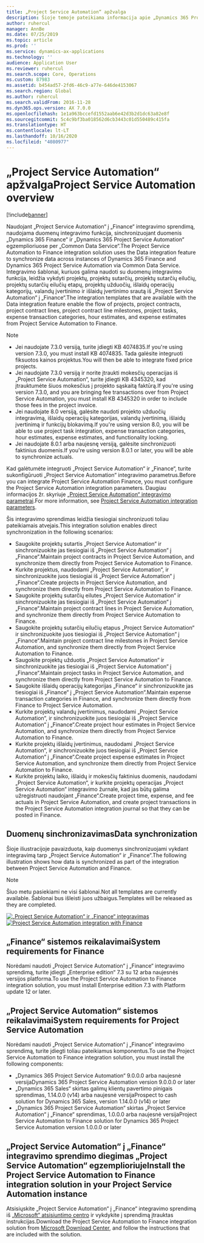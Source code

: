 ```yaml
---
title: „Project Service Automation“ apžvalga
description: Šioje temoje pateikiama informacija apie „Dynamics 365 Project Service Automation“ į „Dynamics 365 Finance“ integravimo sprendimą.
author: ruhercul
manager: AnnBe
ms.date: 07/25/2019
ms.topic: article
ms.prod: ''
ms.service: dynamics-ax-applications
ms.technology: ''
audience: Application User
ms.reviewer: ruhercul
ms.search.scope: Core, Operations
ms.custom: 87983
ms.assetid: b454ad57-2fd6-46c9-a77e-646de4153067
ms.search.region: Global
ms.author: ruhercul
ms.search.validFrom: 2016-11-28
ms.dyn365.ops.version: AX 7.0.0
ms.openlocfilehash: 1e1a963bccefd1552aab6e42d3b2d1dc63a82e8f
ms.sourcegitcommit: 5c4c9bf3ba018562d6cb3443c01d550489c415fa
ms.translationtype: HT
ms.contentlocale: lt-LT
ms.lasthandoff: 10/16/2020
ms.locfileid: "4080977"
---
```

# <a name="project-service-automation-overview"></a><span data-ttu-id="25825-103">„Project Service Automation“ apžvalga</span><span class="sxs-lookup"><span data-stu-id="25825-103">Project Service Automation overview</span></span>

[!include[banner](../includes/banner.md)]

<span data-ttu-id="25825-104">Naudojant „Project Service Automation“ į „Finance“ integravimo sprendimą, naudojama duomenų integravimo funkcija, sinchronizuojant duomenis „Dynamics 365 Finance“ ir „Dynamics 365 Project Service Automation“ egzemplioriuose per „Common Data Service“.</span><span class="sxs-lookup"><span data-stu-id="25825-104">The Project Service Automation to Finance integration solution uses the Data integration feature to synchronize data across instances of Dynamics 365 Finance and Dynamics 365 Project Service Automation via Common Data Service.</span></span> <span data-ttu-id="25825-105">Integravimo šablonai, kuriuos galima naudoti su duomenų integravimo funkcija, leidžia vykdyti projektų, projektų sutarčių, projektų sutarčių eilučių, projektų sutarčių eilučių etapų, projektų užduočių, išlaidų operacijų kategorijų, valandų įvertinimo ir išlaidų įvertinimo srautą iš „Project Service Automation“ į „Finance“.</span><span class="sxs-lookup"><span data-stu-id="25825-105">The integration templates that are available with the Data integration feature enable the flow of projects, project contracts, project contract lines, project contract line milestones, project tasks, expense transaction categories, hour estimates, and expense estimates from Project Service Automation to Finance.</span></span>

> [!NOTE]
> - <span data-ttu-id="25825-106">Jei naudojate 7.3.0 versiją, turite įdiegti KB 4074835.</span><span class="sxs-lookup"><span data-stu-id="25825-106">If you're using version 7.3.0, you must install KB 4074835.</span></span> <span data-ttu-id="25825-107">Tada galėsite integruoti fiksuotos kainos projektus.</span><span class="sxs-lookup"><span data-stu-id="25825-107">You will then be able to integrate fixed price projects.</span></span>
> - <span data-ttu-id="25825-108">Jei naudojate 7.3.0 versiją ir norite įtraukti mokesčių operacijas iš „Project Service Automation“, turite įdiegti KB 4345320, kad įtrauktumėte šiuos mokesčius į projekto sąskaitą faktūrą.</span><span class="sxs-lookup"><span data-stu-id="25825-108">If you're using version 7.3.0, and you are bringing fee transactions over from Project Service Automation, you must install KB 4345320 in order to include those fees in the project invoice.</span></span>
> - <span data-ttu-id="25825-109">Jei naudojate 8.0 versiją, galėsite naudoti projekto užduočių integravimą, išlaidų operacijų kategorijas, valandų įvertinimą, išlaidų įvertinimą ir funkcijų blokavimą.</span><span class="sxs-lookup"><span data-stu-id="25825-109">If you're using version 8.0, you will be able to use project task integration, expense transaction categories, hour estimates, expense estimates, and functionality locking.</span></span>
> - <span data-ttu-id="25825-110">Jei naudojate 8.0.1 arba naujesnę versiją, galėsite sinchronizuoti faktinius duomenis.</span><span class="sxs-lookup"><span data-stu-id="25825-110">If you're using version 8.0.1 or later, you will be able to synchronize actuals.</span></span>

<span data-ttu-id="25825-111">Kad galėtumėte integruoti „Project Service Automation“ ir „Finance“, turite sukonfigūruoti „Project Service Automation“ integravimo parametrus.</span><span class="sxs-lookup"><span data-stu-id="25825-111">Before you can integrate Project Service Automation Finance, you must configure the Project Service Automation integration parameters.</span></span> <span data-ttu-id="25825-112">Daugiau informacijos žr. skyriuje [„Project Service Automation“ integravimo parametrai](PSA-parameters.md).</span><span class="sxs-lookup"><span data-stu-id="25825-112">For more information, see [Project Service Automation integration parameters](PSA-parameters.md).</span></span>

<span data-ttu-id="25825-113">Šis integravimo sprendimas leidžia tiesiogiai sinchronizuoti toliau pateikiamais atvejais.</span><span class="sxs-lookup"><span data-stu-id="25825-113">This integration solution enables direct synchronization in the following scenarios:</span></span>

- <span data-ttu-id="25825-114">Saugokite projektų sutartis „Project Service Automation“ ir sinchronizuokite jas tiesiogiai iš „Project Service Automation“ į „Finance“.</span><span class="sxs-lookup"><span data-stu-id="25825-114">Maintain project contracts in Project Service Automation, and synchronize them directly from Project Service Automation to Finance.</span></span>
- <span data-ttu-id="25825-115">Kurkite projektus, naudodami „Project Service Automation“, ir sinchronizuokite juos tiesiogiai iš „Project Service Automation“ į „Finance“.</span><span class="sxs-lookup"><span data-stu-id="25825-115">Create projects in Project Service Automation, and synchronize them directly from Project Service Automation to Finance.</span></span>
- <span data-ttu-id="25825-116">Saugokite projektų sutarčių eilutes „Project Service Automation“ ir sinchronizuokite jas tiesiogiai iš „Project Service Automation“ į „Finance“.</span><span class="sxs-lookup"><span data-stu-id="25825-116">Maintain project contract lines in Project Service Automation, and synchronize them directly from Project Service Automation to Finance.</span></span>
- <span data-ttu-id="25825-117">Saugokite projektų sutarčių eilučių etapus „Project Service Automation“ ir sinchronizuokite juos tiesiogiai iš „Project Service Automation“ į „Finance“.</span><span class="sxs-lookup"><span data-stu-id="25825-117">Maintain project contract line milestones in Project Service Automation, and synchronize them directly from Project Service Automation to Finance.</span></span>
- <span data-ttu-id="25825-118">Saugokite projektų užduotis „Project Service Automation“ ir sinchronizuokite jas tiesiogiai iš „Project Service Automation“ į „Finance“.</span><span class="sxs-lookup"><span data-stu-id="25825-118">Maintain project tasks in Project Service Automation, and synchronize them directly from Project Service Automation to Finance.</span></span>
- <span data-ttu-id="25825-119">Saugokite išlaidų operacijų kategorijas „Finance“ ir sinchronizuokite jas tiesiogiai iš „Finance“ į „Project Service Automation“.</span><span class="sxs-lookup"><span data-stu-id="25825-119">Maintain expense transaction categories in Finance, and synchronize them directly from Finance to Project Service Automation.</span></span>
- <span data-ttu-id="25825-120">Kurkite projektų valandų įvertinimus, naudodami „Project Service Automation“, ir sinchronizuokite juos tiesiogiai iš „Project Service Automation“ į „Finance“.</span><span class="sxs-lookup"><span data-stu-id="25825-120">Create project hour estimates in Project Service Automation, and synchronize them directly from Project Service Automation to Finance.</span></span>
- <span data-ttu-id="25825-121">Kurkite projektų išlaidų įvertinimus, naudodami „Project Service Automation“, ir sinchronizuokite juos tiesiogiai iš „Project Service Automation“ į „Finance“.</span><span class="sxs-lookup"><span data-stu-id="25825-121">Create project expense estimates in Project Service Automation, and synchronize them directly from Project Service Automation to Finance.</span></span>
- <span data-ttu-id="25825-122">Kurkite projektų laiko, išlaidų ir mokesčių faktinius duomenis, naudodami „Project Service Automation“, ir kurkite projektų operacijas „Project Service Automation“ integravimo žurnale, kad jas būtų galima užregistruoti naudojant „Finance“.</span><span class="sxs-lookup"><span data-stu-id="25825-122">Create project time, expense, and fee actuals in Project Service Automation, and create project transactions in the Project Service Automation integration journal so that they can be posted in Finance.</span></span>

## <a name="data-synchronization"></a><span data-ttu-id="25825-123">Duomenų sinchronizavimas</span><span class="sxs-lookup"><span data-stu-id="25825-123">Data synchronization</span></span>

<span data-ttu-id="25825-124">Šioje iliustracijoje pavaizduota, kaip duomenys sinchronizuojami vykdant integravimą tarp „Project Service Automation“ ir „Finance“.</span><span class="sxs-lookup"><span data-stu-id="25825-124">The following illustration shows how data is synchronized as part of the integration between Project Service Automation and Finance.</span></span>

> [!NOTE]
> <span data-ttu-id="25825-125">Šiuo metu pasiekiami ne visi šablonai.</span><span class="sxs-lookup"><span data-stu-id="25825-125">Not all templates are currently available.</span></span> <span data-ttu-id="25825-126">Šablonai bus išleisti juos užbaigus.</span><span class="sxs-lookup"><span data-stu-id="25825-126">Templates will be released as they are completed.</span></span>

<span data-ttu-id="25825-127">[![„Project Service Automation“ ir „Finance“ integravimas](./media/PSA-integration.png)](./media/PSA-integration.png)</span><span class="sxs-lookup"><span data-stu-id="25825-127">[![Project Service Automation integration with Finance](./media/PSA-integration.png)](./media/PSA-integration.png)</span></span>

## <a name="system-requirements-for-finance"></a><span data-ttu-id="25825-128">„Finance“ sistemos reikalavimai</span><span class="sxs-lookup"><span data-stu-id="25825-128">System requirements for Finance</span></span>

<span data-ttu-id="25825-129">Norėdami naudoti „Project Service Automation“ į „Finance“ integravimo sprendimą, turite įdiegti „Enterprise edition“ 7.3 su 12 arba naujesnės versijos platforma.</span><span class="sxs-lookup"><span data-stu-id="25825-129">To use the Project Service Automation to Finance integration solution, you must install Enterprise edition 7.3 with Platform update 12 or later.</span></span>

## <a name="system-requirements-for-project-service-automation"></a><span data-ttu-id="25825-130">„Project Service Automation“ sistemos reikalavimai</span><span class="sxs-lookup"><span data-stu-id="25825-130">System requirements for Project Service Automation</span></span>

<span data-ttu-id="25825-131">Norėdami naudoti „Project Service Automation“ į „Finance“ integravimo sprendimą, turite įdiegti toliau pateikiamus komponentus.</span><span class="sxs-lookup"><span data-stu-id="25825-131">To use the Project Service Automation to Finance integration solution, you must install the following components:</span></span>

- <span data-ttu-id="25825-132">„Dynamics 365 Project Service Automation“ 9.0.0.0 arba naujesnė versija</span><span class="sxs-lookup"><span data-stu-id="25825-132">Dynamics 365 Project Service Automation version 9.0.0.0 or later</span></span>
- <span data-ttu-id="25825-133">„Dynamics 365 Sales“ skirtas galimų klientų pavertimo pinigais sprendimas, 1.14.0.0 (v14) arba naujesnė versija</span><span class="sxs-lookup"><span data-stu-id="25825-133">Prospect to cash solution for Dynamics 365 Sales, version 1.14.0.0 (v14) or later</span></span>
- <span data-ttu-id="25825-134">„Dynamics 365 Project Service Automation“ skirtas „Project Service Automation“ į „Finance“ sprendimas, 1.0.0.0 arba naujesnė versija</span><span class="sxs-lookup"><span data-stu-id="25825-134">Project Service Automation to Finance solution for Dynamics 365 Project Service Automation version 1.0.0.0 or later</span></span>

## <a name="install-the-project-service-automation-to-finance-integration-solution-in-your-project-service-automation-instance"></a><span data-ttu-id="25825-135">„Project Service Automation“ į „Finance“ integravimo sprendimo diegimas „Project Service Automation“ egzemplioriuje</span><span class="sxs-lookup"><span data-stu-id="25825-135">Install the Project Service Automation to Finance integration solution in your Project Service Automation instance</span></span>

<span data-ttu-id="25825-136">Atsisiųskite „Project Service Automation“ į „Finance“ integravimo sprendimą iš [„Microsoft“ atsisiuntimo centro](https://www.microsoft.com/download/details.aspx?id=57016) ir vykdykite į sprendimą įtrauktas instrukcijas.</span><span class="sxs-lookup"><span data-stu-id="25825-136">Download the Project Service Automation to Finance integration solution from [Microsoft Download Center](https://www.microsoft.com/download/details.aspx?id=57016), and follow the instructions that are included with the solution.</span></span>
